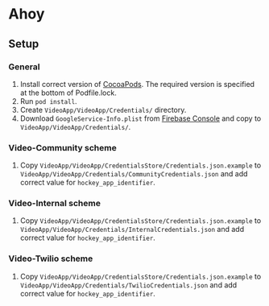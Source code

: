 # Ahoy

## Setup

### General

1. Install correct version of [CocoaPods](http://guides.cocoapods.org/using/getting-started.html). The required version is specified at the bottom of Podfile.lock.
2. Run `pod install`.
3. Create `VideoApp/VideoApp/Credentials/` directory.
4. Download `GoogleService-Info.plist` from [Firebase Console](https://firebase.google.com/docs/ios/setup#add-config-file) and copy to `VideoApp/VideoApp/Credentials/`.

### Video-Community scheme

1. Copy `VideoApp/VideoApp/CredentialsStore/Credentials.json.example` to `VideoApp/VideoApp/Credentials/CommunityCredentials.json` and add correct value for `hockey_app_identifier`. 

### Video-Internal scheme

1. Copy `VideoApp/VideoApp/CredentialsStore/Credentials.json.example` to `VideoApp/VideoApp/Credentials/InternalCredentials.json` and add correct value for `hockey_app_identifier`. 

### Video-Twilio scheme

1. Copy `VideoApp/VideoApp/CredentialsStore/Credentials.json.example` to `VideoApp/VideoApp/Credentials/TwilioCredentials.json` and add correct value for `hockey_app_identifier`. 
